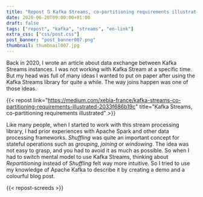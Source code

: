 ```yaml
---
title: "Repost 🔃 Kafka Streams, co-partitioning requirements illustrated"
date: 2020-06-20T09:00:00+01:00
draft: false
tags: ["repost", "kafka", "streams", "en-link"]
extra_css: ["css/post.css"]
post_banner: "post_banner007.png"
thumbnail: thumbnail007.jpg
---
```

Back in 2020, I wrote an article about data exchange between Kafka Streams instances. I was not working with Kafka Stream at a specific time. But my head was full of many ideas I wanted to put on paper after using the Kafka Streams library for quite a while. The way joins happen was one of those ideas.

{{< repost
    link="https://medium.com/xebia-france/kafka-streams-co-partitioning-requirements-illustrated-2033f686b19c"
    title="Kafka Streams, co-partitioning requirements illustrated" >}}

Like many people, when I started to work with this stream processing library, I had prior experiences with Apache Spark and other data processing frameworks. _Shuffling_ was quite an important concept for stateful operations such as *grouping*, *joining* or *windowing*. The idea was not easy to grasp, and you had to avoid it as much as possible. So when I had to switch mental model to use Kafka Streams, thinking about _Repartitioning_ instead of _Shuffling_ felt way more intuitive. So I tried to use my knowledge of Apache Kafka to describe it by creating a demo and a colourful blog post.

{{< repost-screeds >}} 